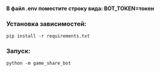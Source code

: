 #### В файл .env поместите строку вида:  BOT_TOKEN=токен

### Установка зависимостей:  
`pip install -r requirements.txt`  

### Запуск:   
`python -m game_share_bot`